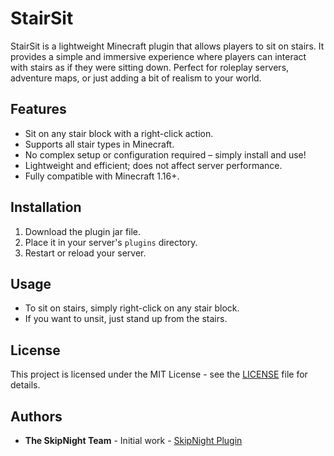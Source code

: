 # StairSit

StairSit is a lightweight Minecraft plugin that allows players to sit on stairs. It provides a simple and immersive experience where players can interact with stairs as if they were sitting down. Perfect for roleplay servers, adventure maps, or just adding a bit of realism to your world.

## Features
- Sit on any stair block with a right-click action.
- Supports all stair types in Minecraft.
- No complex setup or configuration required – simply install and use!
- Lightweight and efficient; does not affect server performance.
- Fully compatible with Minecraft 1.16+.

## Installation
1. Download the plugin jar file.
2. Place it in your server's `plugins` directory.
3. Restart or reload your server.

## Usage
- To sit on stairs, simply right-click on any stair block.
- If you want to unsit, just stand up from the stairs.

## License
This project is licensed under the MIT License - see the [LICENSE](LICENSE) file for details.

## Authors
- **The SkipNight Team** - Initial work - [SkipNight Plugin](https://github.com/SkipNight/SkipNight)
